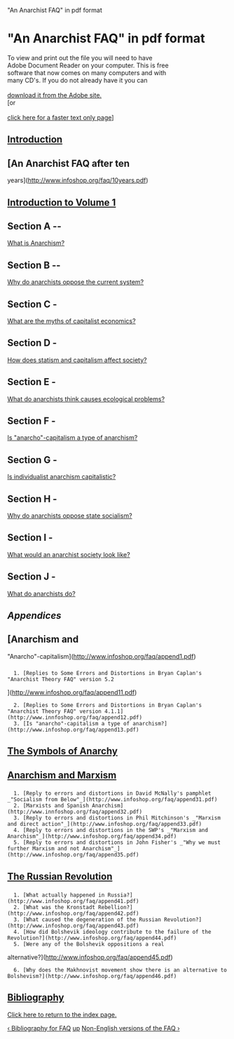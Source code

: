   

"An Anarchist FAQ" in pdf format  

# "An Anarchist FAQ" in pdf format

To view and print out the file you will need to have  
Adobe Document Reader on your computer. This is free  
software that now comes on many computers and with  
many CD's. If you do not already have it you can  
[  
download it from the Adobe
site.](http://www.adobe.com/products/acrobat/readstep.html)  
[or  
[  
click here for a faster text only
page](http://www.adobe.com/products/acrobat/alternate.html)]

##  [Introduction](http://www.infoshop.org/faq/intro.pdf)  

##  [An Anarchist FAQ after ten
years](http://www.infoshop.org/faq/10years.pdf)  

##  [Introduction to Volume 1](http://www.infoshop.org/faq/vol1intro.pdf)  

## Section A --  
[What is Anarchism?](http://www.infoshop.org/faq/sectionA.pdf)  

## Section B --  
[Why do anarchists oppose the current
system?](http://www.infoshop.org/faq/sectionB.pdf)  

## Section C -  
[What are the myths of capitalist
economics?](http://www.infoshop.org/faq/sectionC.pdf)  

##  Section D -  
[How does statism and capitalism affect
society?](http://www.infoshop.org/faq/sectionD.pdf)  

##  Section E -  
[What do anarchists think causes ecological
problems?](http://www.infoshop.org/faq/sectionE.pdf)  

##  Section F -  
[Is "anarcho"-capitalism a type of
anarchism?](http://www.infoshop.org/faq/sectionF.pdf)  

##  Section G -  
[Is individualist anarchism
capitalistic?](http://www.infoshop.org/faq/sectionG.pdf)  

## Section H -  
[Why do anarchists oppose state
socialism?](http://www.infoshop.org/faq/sectionH.pdf)  

##  Section I -  
[What would an anarchist society look
like?](http://www.infoshop.org/faq/sectionI.pdf)

##  Section J -  
[What do anarchists do?](http://www.infoshop.org/faq/sectionJ.pdf)  

## _Appendices_

##  [Anarchism and
"Anarcho"-capitalism](http://www.infoshop.org/faq/append1.pdf)  

###

      1. [Replies to Some Errors and Distortions in Bryan Caplan's "Anarchist Theory FAQ" version 5.2  
](http://www.infoshop.org/faq/append11.pdf)

      2. [Replies to Some Errors and Distortions in Bryan Caplan's "Anarchist Theory FAQ" version 4.1.1](http://www.innfoshop.org/faq/append12.pdf)
      3. [Is "anarcho"-capitalism a type of anarchism?](http://www.infoshop.org/faq/append13.pdf)

##  [The Symbols of Anarchy](http://www.infoshop.org/faq/append2.pdf)  

##  [Anarchism and Marxism](http://www.infoshop.org/faq/append3.pdf)  

###

      1. [Reply to errors and distortions in David McNally's pamphlet _"Socialism from Below"_](http://www.infoshop.org/faq/append31.pdf)
      2. [Marxists and Spanish Anarchism](http://www.innfoshop.org/faq/append32.pdf)
      3. [Reply to errors and distortions in Phil Mitchinson's _"Marxism and direct action"_](http://www.infoshop.org/faq/append33.pdf)
      4. [Reply to errors and distortions in the SWP's _"Marxism and Anarchism"_](http://www.infoshop.org/faq/append34.pdf)
      5. [Reply to errors and distortions in John Fisher's _"Why we must further Marxism and not Anarchism"_](http://www.infoshop.org/faq/append35.pdf)

##  [The Russian Revolution](http://www.infoshop.org/faq/append4.pdf)  

###

      1. [What actually happened in Russia?](http://www.infoshop.org/faq/append41.pdf)
      2. [What was the Kronstadt Rebellion?](http://www.infoshop.org/faq/append42.pdf)
      3. [What caused the degeneration of the Russian Revolution?](http://www.infoshop.org/faq/append43.pdf)
      4. [How did Bolshevik ideology contribute to the failure of the Revolution?](http://www.infoshop.org/faq/append44.pdf)
      5. [Were any of the Bolshevik oppositions a real  
alternative?](http://www.infoshop.org/faq/append45.pdf)

      6. [Why does the Makhnovist movement show there is an alternative to Bolshevism?](http://www.infoshop.org/faq/append46.pdf)

##  [Bibliography](http://www.infoshop.org/faq/biblio.pdf)  

[Click here to return to the index page.](index.html)

  

[‹ Bibliography for FAQ](/afaq/biblio.html "Go to previous page" )
[up](/afaq/index.html "Go to parent page" ) [Non-English versions of the FAQ
›](/afaq/translations.html "Go to next page" )


